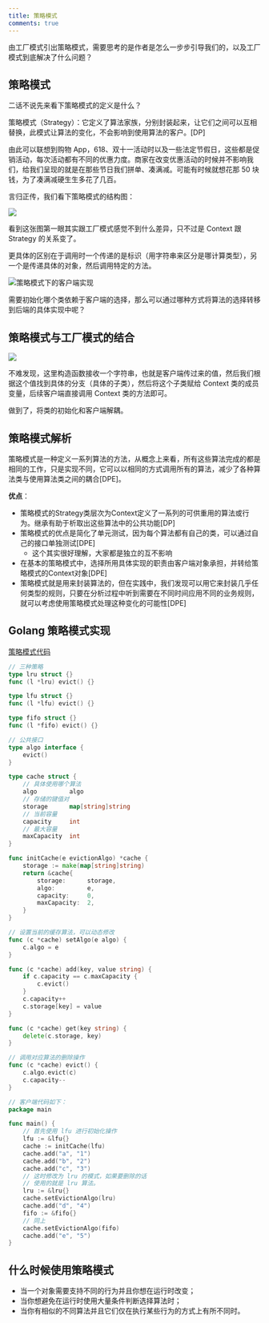 ```yaml
---
title: 策略模式
comments: true
---
```




由工厂模式引出策略模式，需要思考的是作者是怎么一步步引导我们的，以及工厂模式到底解决了什么问题？

<!--more-->

## 策略模式

二话不说先来看下策略模式的定义是什么？

策略模式（Strategy）：它定义了算法家族，分别封装起来，让它们之间可以互相替换，此模式让算法的变化，不会影响到使用算法的客户。[DP]



由此可以联想到购物 App，618、双十一活动时以及一些法定节假日，这些都是促销活动，每次活动都有不同的优惠力度。商家在改变优惠活动的时候并不影响我们，给我们呈现的就是在那些节日我们拼单、凑满减。可能有时候就想花那 50 块钱，为了凑满减硬生生多花了几百。



言归正传，我们看下策略模式的结构图：

![](https://s2.loli.net/2022/06/07/QPrZjJdivU4EMsl.png)

看到这张图第一眼其实跟工厂模式感觉不到什么差异，只不过是 Context 跟 Strategy 的关系变了。



更具体的区别在于调用时一个传递的是标识（用字符串来区分是哪计算类型），另一个是传递具体的对象，然后调用特定的方法。



![策略模式下的客户端实现](https://s2.loli.net/2022/06/08/IwgpQhSyAPVGdXu.png)



需要初始化哪个类依赖于客户端的选择，那么可以通过哪种方式将算法的选择转移到后端的具体实现中呢？



## 策略模式与工厂模式的结合

![](https://s2.loli.net/2022/06/08/jMgGqYbRroJd2ED.png)

不难发现，这里构造函数接收一个字符串，也就是客户端传过来的值，然后我们根据这个值找到具体的分支（具体的子类），然后将这个子类赋给 Context 类的成员变量，后续客户端直接调用 Context 类的方法即可。



做到了，将类的初始化和客户端解耦。



## 策略模式解析

策略模式是一种定义一系列算法的方法，从概念上来看，所有这些算法完成的都是相同的工作，只是实现不同，它可以以相同的方式调用所有的算法，减少了各种算法类与使用算法类之间的耦合[DPE]。



**优点**：

- 策略模式的Strategy类层次为Context定义了一系列的可供重用的算法或行为。继承有助于析取出这些算法中的公共功能[DP]
- 策略模式的优点是简化了单元测试，因为每个算法都有自己的类，可以通过自己的接口单独测试[DPE]
  - 这个其实很好理解，大家都是独立的互不影响
- 在基本的策略模式中，选择所用具体实现的职责由客户端对象承担，并转给策略模式的Context对象[DPE]
- 策略模式就是用来封装算法的，但在实践中，我们发现可以用它来封装几乎任何类型的规则，只要在分析过程中听到需要在不同时间应用不同的业务规则，就可以考虑使用策略模式处理这种变化的可能性[DPE]



## Golang 策略模式实现

[策略模式代码](https://golangbyexample.com/strategy-design-pattern-golang/) 

```go
// 三种策略
type lru struct {}
func (l *lru) evict() {}

type lfu struct {}
func (l *lfu) evict() {}

type fifo struct {}
func (l *fifo) evict() {}

// 公共接口
type algo interface {
    evict()
}

type cache struct {
    // 具体使用哪个算法
    algo         algo
    // 存储的键值对
    storage      map[string]string
    // 当前容量
    capacity     int
    // 最大容量
    maxCapacity  int
}

func initCache(e evictionAlgo) *cache {
    storage := make(map[string]string)
    return &cache{
        storage:      storage,
        algo:         e,
        capacity:     0,
        maxCapacity:  2,
    }
}

// 设置当前的缓存算法，可以动态修改
func (c *cache) setAlgo(e algo) {
    c.algo = e
}

func (c *cache) add(key, value string) {
    if c.capacity == c.maxCapacity {
        c.evict()
    }
    c.capacity++
    c.storage[key] = value
}

func (c *cache) get(key string) {
    delete(c.storage, key)
}

// 调用对应算法的删除操作
func (c *cache) evict() {
    c.algo.evict(c)
    c.capacity--
}

// 客户端代码如下：
package main

func main() {
    // 首先使用 lfu 进行初始化操作
    lfu := &lfu{}
    cache := initCache(lfu)
    cache.add("a", "1")
    cache.add("b", "2")
    cache.add("c", "3")
    // 这时修改为 lru 的模式，如果要删除的话
    // 使用的就是 lru 算法。
    lru := &lru{}
    cache.setEvictionAlgo(lru)
    cache.add("d", "4")
    fifo := &fifo{}
    // 同上
    cache.setEvictionAlgo(fifo)
    cache.add("e", "5")
}
```



## 什么时候使用策略模式

- 当一个对象需要支持不同的行为并且你想在运行时改变；
- 当你想避免在运行时使用大量条件判断选择算法时；
- 当你有相似的不同算法并且它们仅在执行某些行为的方式上有所不同时。
